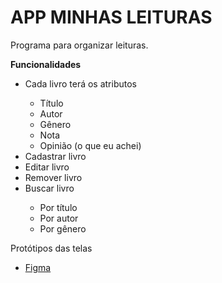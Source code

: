 <h1><strong>APP MINHAS LEITURAS</strong></h1>

<p>Programa para organizar leituras.</p>
<p><strong>Funcionalidades</strong></p>
<ul>
 <li>Cada livro terá os atributos</li>
 <ul>
  <li>Título</li>
  <li>Autor</li>
  <li>Gênero</li>
  <li>Nota</li>
  <li>Opinião (o que eu achei)</li>
 </ul>
 <li>Cadastrar livro</li>
 <li>Editar livro</li>
 <li>Remover livro</li>
 <li>Buscar livro</li>
 <ul>
  <li>Por título</li>
  <li>Por autor</li>
  <li>Por gênero</li>
 </ul>
</ul>

<p>Protótipos das telas</p>
<ul>
 <li><a href="https://www.figma.com/file/A80J82Aql36cNVOl4Z6dJ1/Livros?node-id=0%3A1">Figma</a></li>
</ul>
